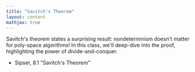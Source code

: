 ```yaml
---
title: "Savitch's Theorem"
layout: content
mathjax: true
---
```


Savitch's theorem states a surprising result: nondeterminism doesn't matter for poly-space algorithms!
In this class, we'll deep-dive into the proof, highlighting the power of divide-and-conquer.

+ Sipser, 8.1 "Savitch's Theorem"
